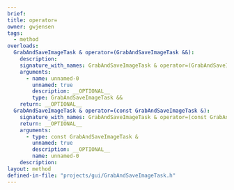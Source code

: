 ```yaml
---
brief:
title: operator=
owner: gwjensen
tags:
  - method
overloads:
  GrabAndSaveImageTask & operator=(GrabAndSaveImageTask &&):
    description:
    signature_with_names: GrabAndSaveImageTask & operator=(GrabAndSaveImageTask &&)
    arguments:
      - name: unnamed-0
        unnamed: true
        description: __OPTIONAL__
        type: GrabAndSaveImageTask &&
    return: __OPTIONAL__
  GrabAndSaveImageTask & operator=(const GrabAndSaveImageTask &):
    signature_with_names: GrabAndSaveImageTask & operator=(const GrabAndSaveImageTask &)
    return: __OPTIONAL__
    arguments:
      - type: const GrabAndSaveImageTask &
        unnamed: true
        description: __OPTIONAL__
        name: unnamed-0
    description:
layout: method
defined-in-file: "projects/gui/GrabAndSaveImageTask.h"
---
```

